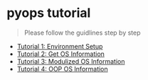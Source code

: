 pyops tutorial
==============

> Please follow the guidlines step by step

* [Tutorial 1: Environment Setup](environment_setup)
* [Tutorial 2: Get OS Information](get_os_information)
* [Tutorial 3: Modulized OS Information](modulized_os_information)
* [Tutorial 4: OOP OS Information](oop_os_information)

